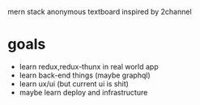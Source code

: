 mern stack anonymous textboard inspired by 2channel
# goals
- learn redux,redux-thunx in real world app
- learn back-end things (maybe graphql)
- learn ux/ui (but current ui is shit)
- maybe learn deploy and infrastructure
